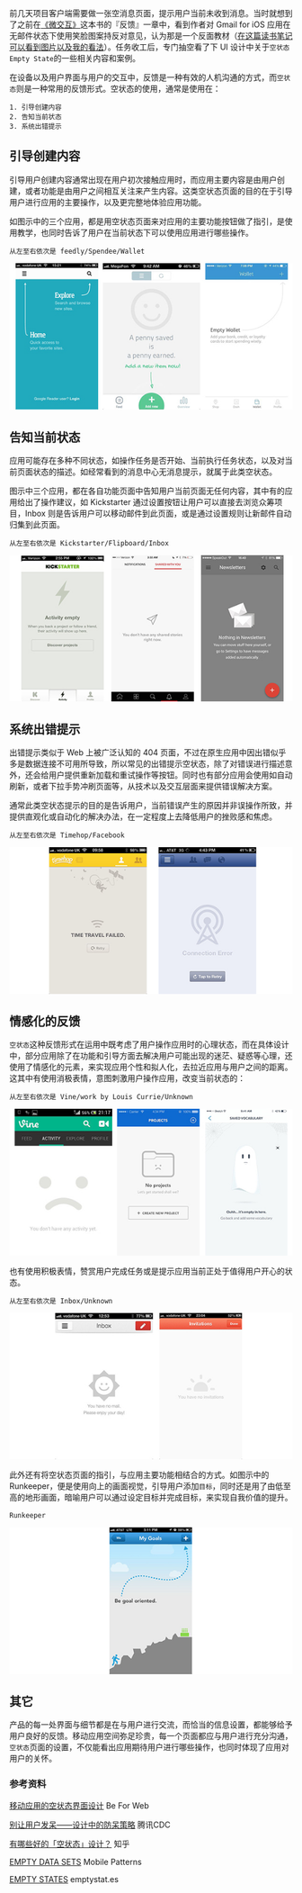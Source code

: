 前几天项目客户端需要做一张空消息页面，提示用户当前未收到消息。当时就想到了之前在[《微交互》](http://book.douban.com/subject/25744600/)这本书的『反馈』一章中，看到作者对 Gmail for iOS 应用在无邮件状态下使用笑脸图案持反对意见，认为那是一个反面教材（[在这篇读书笔记可以看到图片以及我的看法](http://book.douban.com/annotation/31299172/)）。任务收工后，专门抽空看了下 UI 设计中关于`空状态 Empty State`的一些相关内容和案例。

在设备以及用户界面与用户的交互中，反馈是一种有效的人机沟通的方式，而`空状态`则是一种常用的反馈形式。空状态的使用，通常是使用在：

    1. 引导创建内容
    2. 告知当前状态
    3. 系统出错提示
    
## 引导创建内容

引导用户创建内容通常出现在用户初次接触应用时，而应用主要内容是由用户创建，或者功能是由用户之间相互关注来产生内容。这类空状态页面的目的在于引导用户进行应用的主要操作，以及更完整地体验应用功能。

如图示中的三个应用，都是用空状态页面来对应用的主要功能按钮做了指引，是使用教学，也同时告诉了用户在当前状态下可以使用应用进行哪些操作。

    从左至右依次是 feedly/Spendee/Wallet
    
![引导创建内容](\assets\2015_05\guide.jpg)

## 告知当前状态

应用可能存在多种不同状态，如操作任务是否开始、当前执行任务状态，以及对当前页面状态的描述。如经常看到的消息中心无消息提示，就属于此类空状态。

图示中三个应用，都在各自功能页面中告知用户当前页面无任何内容，其中有的应用给出了操作建议，如 Kickstarter 通过设置按钮让用户可以直接去浏览众筹项目，Inbox 则是告诉用户可以移动邮件到此页面，或是通过设置规则让新邮件自动归集到此页面。

    从左至右依次是 Kickstarter/Flipboard/Inbox
    
![告知当前状态](\assets\2015_05\current.jpg)

## 系统出错提示

出错提示类似于 Web 上被广泛认知的 404 页面，不过在原生应用中因出错似乎多是数据连接不可用所导致，所以常见的出错提示空状态，除了对错误进行描述意外，还会给用户提供重新加载和重试操作等按钮。同时也有部分应用会使用如自动刷新，或者下拉手势冲刷页面等，从技术以及交互层面来提供错误解决方案。

通常此类空状态提示的目的是告诉用户，当前错误产生的原因并非误操作所致，并提供直观化或自动化的解决办法，在一定程度上去降低用户的挫败感和焦虑。

    从左至右依次是 Timehop/Facebook
    
![系统出错提示](\assets\2015_05\error.jpg)
    
## 情感化的反馈

`空状态`这种反馈形式在运用中既考虑了用户操作应用时的心理状态，而在具体设计中，部分应用除了在功能和引导方面去解决用户可能出现的迷茫、疑惑等心理，还使用了情感化的元素，来实现应用个性和拟人化，去拉近应用与用户之间的距离。这其中有使用消极表情，意图刺激用户操作应用，改变当前状态的：

    从左至右依次是 Vine/work by Louis Currie/Unknown
    
![情感反馈反向](\assets\2015_05\sad.jpg)
    
也有使用积极表情，赞赏用户完成任务或是提示应用当前正处于值得用户开心的状态。
    
    从左至右依次是 Inbox/Unknown
    
![情感反馈正向](\assets\2015_05\happy.jpg)

此外还有将空状态页面的指引，与应用主要功能相结合的方式。如图示中的 Runkeeper，便是使用向上的画面视觉，引导用户添加`目标`，同时还是用了由低至高的地形画面，暗喻用户可以通过设定目标并完成目标，来实现自我价值的提升。

    Runkeeper
    
![情感反馈趣味](\assets\2015_05\interest.jpg)

## 其它

产品的每一处界面与细节都是在与用户进行交流，而恰当的信息设置，都能够给予用户良好的反馈。移动应用空间弥足珍贵，每一个页面都应与用户进行充分沟通，`空状态`页面的设置，不仅能看出应用期待用户进行哪些操作，也同时体现了应用对用户的关怀。

### 参考资料
[移动应用的空状态界面设计](http://beforweb.com/node/158) Be For Web

[别让用户发呆——设计中的防呆策略](http://cdc.tencent.com/?p=7756) 腾讯CDC

[有哪些好的「空状态」设计？](http://www.zhihu.com/question/27241830) 知乎

[EMPTY DATA SETS](http://www.mobile-patterns.com/empty-data-sets) Mobile Patterns

[EMPTY STATES](http://emptystat.es/) emptystat.es

